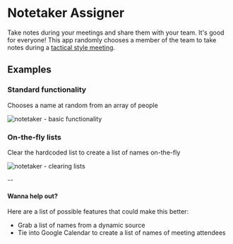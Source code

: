 # Notetaker Assigner

Take notes during your meetings and share them with your team. It's good for
everyone! This app randomly chooses a member of the team to take notes during
a [tactical style meeting](https://medium.com/darkchart-music/a-modest-approach-to-hyper-productive-meetings-that-don-t-suck-3de359b72dad#.me7c07ceo).

## Examples

### Standard functionality
Chooses a name at random from an array of people

![notetaker - basic functionality](https://media.github.braintreeps.com/user/458/files/80ac020c-7116-11e6-9b63-3d92cb96ff7e)

### On-the-fly lists
Clear the hardcoded list to create a list of names on-the-fly

![notetaker - clearing lists](https://media.github.braintreeps.com/user/458/files/3ada481a-7116-11e6-9ec6-dc202f9a4256)

--

#### Wanna help out?

Here are a list of possible features that could make this better:

- Grab a list of names from a dynamic source
- Tie into Google Calendar to create a list of names of meeting attendees

